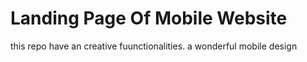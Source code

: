 # Landing Page Of Mobile Website
this repo have an creative fuunctionalities.
a wonderful mobile design
